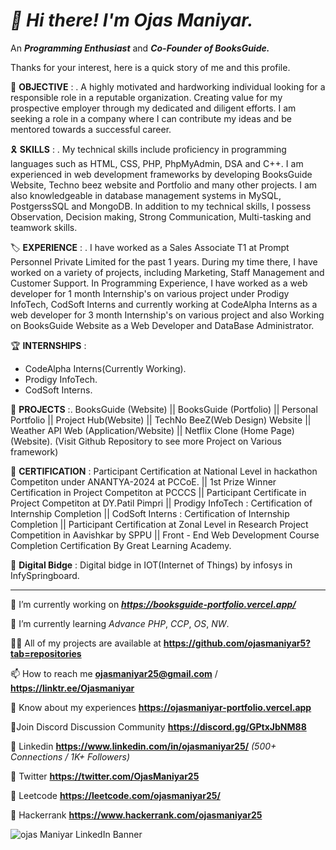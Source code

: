# ***👋 Hi there! I'm Ojas Maniyar.***

An ***Programming Enthusiast*** and ***Co-Founder of BooksGuide.***

Thanks for your interest, here is a quick story of me and this profile.


🎯 **OBJECTIVE** :
. A highly motivated and hardworking individual looking for a responsible role in a reputable organization. Creating value for my prospective employer through my dedicated and diligent efforts. I am seeking a role in a company where I can contribute my ideas and be mentored towards a successful career.


🎗️ **SKILLS** :
. My technical skills include proficiency in programming languages such as HTML, CSS, PHP, PhpMyAdmin, DSA and C++. I am experienced in web development frameworks by developing BooksGuide Website, Techno beez website and Portfolio and many other projects. I am also knowledgeable in database management systems in MySQL, PostgerssSQL and MongoDB. In addition to my technical skills, I possess Observation, Decision making, Strong Communication, Multi-tasking and teamwork skills.


🏷️ **EXPERIENCE** :
. I have worked as a Sales Associate T1 at Prompt Personnel Private Limited for the past 1 years. During my time there, I have worked on a variety of projects, including Marketing, Staff Management and Customer Support. In Programming Experience, I have worked as a web developer for 1 month Internship's on various project under Prodigy InfoTech, CodSoft Interns and currently working at CodeAlpha Interns as a web developer for 3 month Internship's on various project and also Working on BooksGuide Website as a Web Developer and DataBase Administrator.

🏆 **INTERNSHIPS** : 
- CodeAlpha Interns(Currently Working).
- Prodigy InfoTech.
- CodSoft Interns.


🔎 **PROJECTS** :. BooksGuide (Website) || BooksGuide (Portfolio) || Personal Portfolio || Project Hub(Website) || TechNo BeeZ(Web Design) Website || Weather API Web (Application/Website) || Netflix Clone (Home Page)(Website).
(Visit Github Repository to see more Project on Various framework)


📣 **CERTIFICATION** : Participant Certification at National Level in hackathon Competiton under ANANTYA-2024 at PCCoE. || 1st Prize Winner Certification in Project Competiton at PCCCS || Participant Certificate in Project Competiton at DY.Patil Pimpri || Prodigy InfoTech : Certification of Internship Completion || CodSoft Interns : Certification of Internship Completion || Participant Certification at Zonal Level in Research Project Competition in Aavishkar by SPPU || Front - End Web Development Course Completion Certification By Great Learning Academy.


🥇 **Digital Bidge** : Digital bidge in IOT(Internet of Things) by infosys in InfySpringboard.


------------------------------------------------------------------------------------------------------------------

🔭 I’m currently working on ***https://booksguide-portfolio.vercel.app/***

🌱 I’m currently learning *Advance PHP*, *CCP*, *OS*, *NW*.

👨‍💻 All of my projects are available at **https://github.com/ojasmaniyar5?tab=repositories**

📫 How to reach me **ojasmaniyar25@gmail.com** / **https://linktr.ee/Ojasmaniyar**

📄 Know about my experiences **https://ojasmaniyar-portfolio.vercel.app**

📡Join Discord Discussion Community **https://discord.gg/GPtxJbNM88**

🔗 Linkedin **https://www.linkedin.com/in/ojasmaniyar25/**  *(500+ Connections / 1K+ Followers)*

🔗 Twitter **https://twitter.com/OjasManiyar25**

🔗 Leetcode **https://leetcode.com/ojasmaniyar25/**

🔗 Hackerrank **https://www.hackerrank.com/ojasmaniyar25**

<!---
ojasmaniyar5/ojasmaniyar5 is a ✨ special ✨ repository because its `README.md` (this file) appears on your GitHub profile.
You can click the Preview link to take a look at your changes.
--->
![ojas Maniyar LinkedIn Banner](https://github.com/ojasmaniyar5/ojasmaniyar5/assets/150362990/4df82842-95be-448c-b6b1-003854d483b8)
